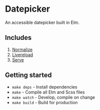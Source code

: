 # Datepicker
An accessible datepicker built in Elm.

## Includes
1. [Normalize](https://necolas.github.io/normalize.css/)
2. [Livereload](https://github.com/napcs/node-livereload)
3. [Serve](https://github.com/zeit/serve/)

## Getting started
* `make deps` - Install dependencies
* `make` - Compile all Elm and Scss files
* `make watch` - Develop, compile on change
* `make build` - Build for production
